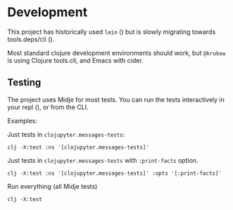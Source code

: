 # Development

This project has historically used `lein` () but is slowly migrating towards
tools.deps/cli ().

Most standard clojure development environments should work, but `@krukow` is
using Clojure tools.cli, and Emacs with cider.

## Testing

The project uses Midje for most tests. You can run the tests interactively in
your repl (), or from the CLI.


Examples:


Just tests in `clojupyter.messages-tests`:

```
clj -X:test :ns '[clojupyter.messages-tests]'
```


Just tests in `clojupyter.messages-tests` with `:print-facts` option.


```
clj -X:test :ns '[clojupyter.messages-tests]' :opts '[:print-facts]'
```

Run everything (all Midje tests)

```
clj -X:test
```
